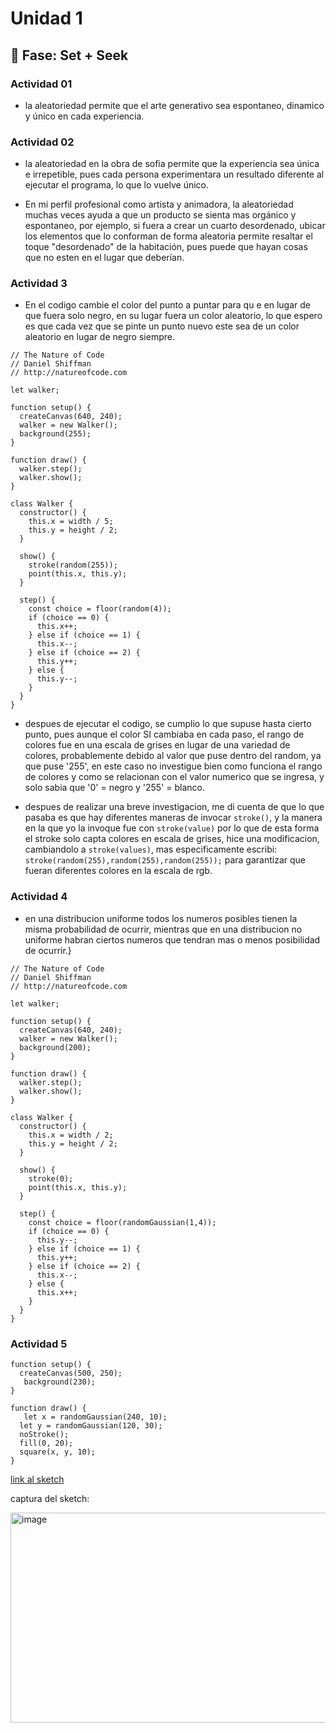 # Unidad 1

## 🔎 Fase: Set + Seek

### Actividad 01

- la aleatoriedad permite que el arte generativo sea espontaneo, dinamico y único en cada experiencia.

### Actividad 02

- la aleatoriedad en la obra de sofia permite que la experiencia sea única e irrepetible, pues cada persona experimentara un resultado diferente al ejecutar el programa, lo que lo vuelve único.

- En mi perfil profesional como artista y animadora, la aleatoriedad muchas veces ayuda a que un producto se sienta mas orgánico y espontaneo, por ejemplo, si fuera a crear un cuarto desordenado, ubicar los elementos que lo conforman de forma aleatoria permite resaltar el toque "desordenado" de la habitación, pues puede que hayan cosas que no esten en el lugar que deberían.

### Actividad 3

-   En el codigo cambie el color del punto a puntar para qu e en lugar de que fuera solo negro, en su lugar fuera un color aleatorio, lo que espero es que cada vez que se pinte un punto nuevo este sea de un color aleatorio en lugar de negro siempre.

```
// The Nature of Code
// Daniel Shiffman
// http://natureofcode.com

let walker;

function setup() {
  createCanvas(640, 240);
  walker = new Walker();
  background(255);
}

function draw() {
  walker.step();
  walker.show();
}

class Walker {
  constructor() {
    this.x = width / 5;
    this.y = height / 2;
  }

  show() {
    stroke(random(255));
    point(this.x, this.y);
  }

  step() {
    const choice = floor(random(4));
    if (choice == 0) {
      this.x++;
    } else if (choice == 1) {
      this.x--;
    } else if (choice == 2) {
      this.y++;
    } else {
      this.y--;
    }
  }
}
```

- despues de ejecutar el codigo, se cumplio lo que supuse hasta cierto punto, pues aunque el color SI cambiaba en cada paso, el rango de colores fue en una escala de grises en lugar de una variedad de colores, probablemente debido al valor que puse dentro del random, ya que puse '255', en este caso no investigue bien como funciona el rango de colores y como se relacionan con el valor numerico que se ingresa, y solo sabia que '0' = negro y '255' = blanco.

- despues de realizar una breve investigacion, me di cuenta de que lo que pasaba es que hay diferentes maneras de invocar `stroke()`, y la manera en la que yo la invoque fue con `stroke(value)` por lo que de esta forma el stroke solo capta colores en escala de grises, hice una modificacion, cambiandolo a `stroke(values)`, mas especificamente escribi: `stroke(random(255),random(255),random(255));` para garantizar que fueran diferentes colores en la escala de rgb.

### Actividad 4

- en una distribucion uniforme todos los numeros posibles tienen la misma probabilidad de ocurrir, mientras que en una distribucion no uniforme habran ciertos numeros que tendran mas o menos posibilidad de ocurrir.}

```
// The Nature of Code
// Daniel Shiffman
// http://natureofcode.com

let walker;

function setup() {
  createCanvas(640, 240);
  walker = new Walker();
  background(200);
}

function draw() {
  walker.step();
  walker.show();
}

class Walker {
  constructor() {
    this.x = width / 2;
    this.y = height / 2;
  }

  show() {
    stroke(0);
    point(this.x, this.y);
  }

  step() {
    const choice = floor(randomGaussian(1,4));
    if (choice == 0) {
      this.y--;
    } else if (choice == 1) {
      this.y++;
    } else if (choice == 2) {
      this.x--;
    } else {
      this.x++;
    }
  }
}
```
### Actividad 5
```
function setup() {
  createCanvas(500, 250);
   background(230);
}

function draw() {
   let x = randomGaussian(240, 10);
  let y = randomGaussian(120, 30);
  noStroke();
  fill(0, 20);
  square(x, y, 10);
}
```
[link al sketch](https://editor.p5js.org/luly903/sketches/i5mQtEm6e)

captura del sketch:

<img width="657" height="336" alt="image" src="https://github.com/user-attachments/assets/62c76e2d-0b02-4487-884a-2c5525b4b1e0" />




